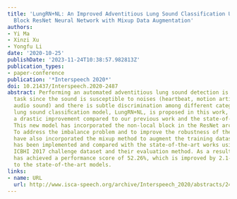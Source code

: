 ```yaml
---
title: 'LungRN+NL: An Improved Adventitious Lung Sound Classification Using Non-Local
  Block ResNet Neural Network with Mixup Data Augmentation'
authors:
- Yi Ma
- Xinzi Xu
- Yongfu Li
date: '2020-10-25'
publishDate: '2023-11-24T10:38:57.982813Z'
publication_types:
- paper-conference
publication: '*Interspeech 2020*'
doi: 10.21437/Interspeech.2020-2487
abstract: Performing an automated adventitious lung sound detection is a challenging
  task since the sound is susceptible to noises (heartbeat, motion artifacts, and
  audio sound) and there is subtle discrimination among different categories. An adventitious
  lung sound classiﬁcation model, LungRN+NL, is proposed in this work, which has demonstrated
  a drastic improvement compared to our previous work and the state-of-the-art models.
  This new model has incorporated the non-local block in the ResNet architecture.
  To address the imbalance problem and to improve the robustness of the model, we
  have also incorporated the mixup method to augment the training dataset. Our model
  has been implemented and compared with the state-of-the-art works using the ofﬁcial
  ICBHI 2017 challenge dataset and their evaluation method. As a result, LungRN+NL
  has achieved a performance score of 52.26%, which is improved by 2.1-12.7% compared
  to the state-of-the-art models.
links:
- name: URL
  url: http://www.isca-speech.org/archive/Interspeech_2020/abstracts/2487.html
---
```

